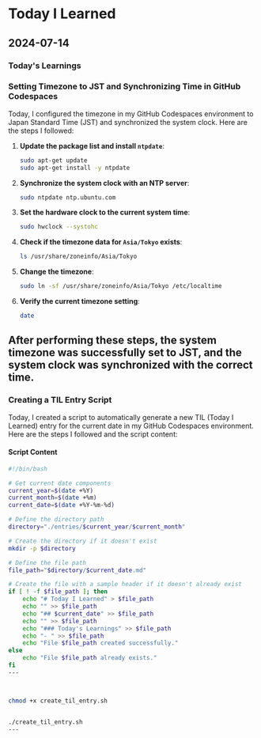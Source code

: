 # Today I Learned

## 2024-07-14

### Today's Learnings





### Setting Timezone to JST and Synchronizing Time in GitHub Codespaces

Today, I configured the timezone in my GitHub Codespaces environment to Japan Standard Time (JST) and synchronized the system clock. 
Here are the steps I followed:

1. **Update the package list and install `ntpdate`**:
    ```bash
    sudo apt-get update
    sudo apt-get install -y ntpdate
    ```

2. **Synchronize the system clock with an NTP server**:
    ```bash
    sudo ntpdate ntp.ubuntu.com
    ```

3. **Set the hardware clock to the current system time**:
    ```bash
    sudo hwclock --systohc
    ```

4. **Check if the timezone data for `Asia/Tokyo` exists**:
    ```bash
    ls /usr/share/zoneinfo/Asia/Tokyo
    ```

5. **Change the timezone**:
    ```bash
    sudo ln -sf /usr/share/zoneinfo/Asia/Tokyo /etc/localtime
    ```

6. **Verify the current timezone setting**:
    ```bash
    date
    ```

After performing these steps, the system timezone was successfully set to JST, and the system clock was synchronized with the correct time.
- 


### Creating a TIL Entry Script

Today, I created a script to automatically generate a new TIL (Today I Learned) entry for the current date in my GitHub Codespaces environment. 
Here are the steps I followed and the script content:

#### Script Content

```sh
#!/bin/bash

# Get current date components
current_year=$(date +%Y)
current_month=$(date +%m)
current_date=$(date +%Y-%m-%d)

# Define the directory path
directory="./entries/$current_year/$current_month"

# Create the directory if it doesn't exist
mkdir -p $directory

# Define the file path
file_path="$directory/$current_date.md"

# Create the file with a sample header if it doesn't already exist
if [ ! -f $file_path ]; then
    echo "# Today I Learned" > $file_path
    echo "" >> $file_path
    echo "## $current_date" >> $file_path
    echo "" >> $file_path
    echo "### Today's Learnings" >> $file_path
    echo "- " >> $file_path
    echo "File $file_path created successfully."
else
    echo "File $file_path already exists."
fi
---



chmod +x create_til_entry.sh


./create_til_entry.sh
---
